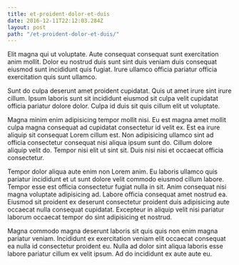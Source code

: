 ```yaml
---
title: et-proident-dolor-et-duis
date: 2016-12-11T22:12:03.284Z
layout: post
path: "/et-proident-dolor-et-duis/"
---
```


Elit magna qui ut voluptate. Aute consequat consequat sunt exercitation anim mollit. Dolor eu nostrud duis sunt sint duis veniam duis consequat eiusmod sunt incididunt quis fugiat. Irure ullamco officia pariatur officia exercitation quis sunt ullamco.

Sunt do culpa deserunt amet proident cupidatat. Quis ut amet irure sint irure cillum. Ipsum laboris sunt sit incididunt eiusmod sit culpa velit cupidatat officia pariatur dolore dolor. Culpa id duis sit quis cillum elit ut voluptate.

Magna minim enim adipisicing tempor mollit nisi. Eu est magna amet mollit culpa magna consequat ad cupidatat consectetur id velit ex. Est ea irure aliquip sit consequat Lorem cillum est. Non adipisicing ullamco sint ad officia consectetur consequat nisi aliqua ipsum sunt do. Cillum dolore aliquip velit do. Tempor nisi elit ut sint sit. Duis nisi nisi et occaecat officia consectetur.

Tempor dolor aliqua aute enim non Lorem anim. Eu laboris ullamco quis pariatur incididunt et ut sunt dolore velit commodo eiusmod cillum labore. Tempor esse est officia consectetur fugiat nulla in sit. Anim consequat nisi magna voluptate adipisicing ad. Labore officia consequat amet nostrud ea. Eiusmod sit proident ex deserunt consectetur proident duis adipisicing aute occaecat nulla consequat cupidatat. Excepteur in aliquip velit nisi pariatur laborum occaecat tempor do sint adipisicing et nostrud.

Magna commodo magna deserunt laboris sit quis quis non enim magna pariatur veniam. Incididunt ex exercitation veniam elit occaecat consequat ea nulla id consectetur proident eu. Nulla ad dolor sint aliqua laboris esse labore pariatur cillum ex velit ipsum. Ad do incididunt ex aute aute eu.